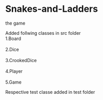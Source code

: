 # Snakes-and-Ladders                      
the game

Added follwing classes in src folder                                                                                                                                     
1.Board		<br>																																																																														
2.Dice	<br>																																																																																
3.CrookedDice	<br>																																																																													
4.Player	<br>																																																																															
5.Game <br>																																																																																																																																																																					

Respective test classe added in test folder
